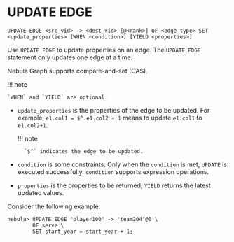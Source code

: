 # UPDATE EDGE

```ngql
UPDATE EDGE <src_vid> -> <dest_vid> [@<rank>] OF <edge_type> SET <update_properties> [WHEN <condition>] [YIELD <properties>]
```

Use `UPDATE EDGE` to update properties on an edge. The `UPDATE EDGE` statement only updates one edge at a time.

Nebula Graph supports compare-and-set (CAS).

!!! note

    `WHEN` and `YIELD` are optional.

- `update_properties` is the properties of the edge to be updated. For example, `e1.col1 = $^.e1.col2 + 1` means to update `e1.col1` to `e1.col2+1`.

  !!! note

        `$^` indicates the edge to be updated.

- `condition` is some constraints. Only when the `condition` is met, `UPDATE` is executed successfully. `condition` supports expression operations.
- `properties` is the properties to be returned, `YIELD` returns the latest updated values.

Consider the following example:

```ngql
nebula> UPDATE EDGE "player100" -> "team204"@0 \
        OF serve \
        SET start_year = start_year + 1;
```
